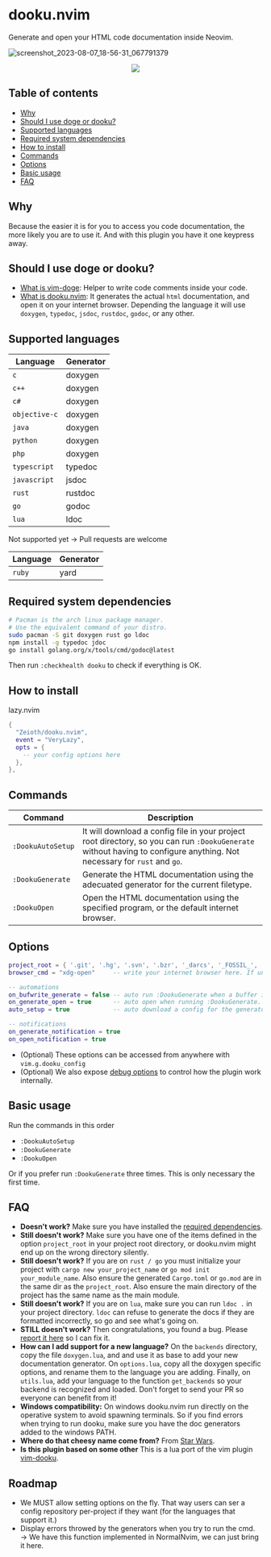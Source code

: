# dooku.nvim
Generate and open your HTML code documentation inside Neovim.

![screenshot_2023-08-07_18-56-31_067791379](https://github.com/Zeioth/dooku.nvim/assets/3357792/6e601100-7886-43d3-b15d-f104c2329974)
<div align="center">
  <a href="https://discord.gg/ymcMaSnq7d" rel="nofollow">
      <img src="https://img.shields.io/discord/1121138836525813760?color=azure&labelColor=6DC2A4&logo=discord&logoColor=black&label=Join the discord server&style=for-the-badge" data-canonical-src="https://img.shields.io/discord/1121138836525813760">
    </a>
</div>

## Table of contents

- [Why](#why)
- [Should I use doge or dooku?](#should-i-use-doge-or-dooku)
- [Supported languages](#supported-languages)
- [Required system dependencies](#required-system-dependencies)
- [How to install](#how-to-install)
- [Commands](#commands)
- [Options](#options)
- [Basic usage](#basic-usage)
- [FAQ](#faq)

## Why
Because the easier it is for you to access you code documentation, the more likely you are to use it. And with this plugin you have it one keypress away.

## Should I use doge or dooku?

* [What is vim-doge](https://github.com/kkoomen/vim-doge): Helper to write code comments inside your code.
* [What is dooku.nvim](https://github.com/Zeioth/dooku.nvim): It generates the actual `html` documentation, and open it on your internet browser. Depending the language it will use `doxygen`, `typedoc`, `jsdoc`, `rustdoc`, `godoc`, or any other.

## Supported languages 

| Language | Generator |
|--|--|
| `c` | doxygen |
| `c++` | doxygen |
| `c# `| doxygen |
| `objective-c` | doxygen |
| `java` | doxygen | 
| `python` | doxygen |
| `php` | doxygen |
| `typescript` | typedoc |
| `javascript` | jsdoc |
| `rust` | rustdoc |
| `go`| godoc |
| `lua` | ldoc |

Not supported yet → Pull requests are welcome

| Language | Generator |
|--|--|
| `ruby` | yard |

## Required system dependencies
```sh
# Pacman is the arch linux package manager.
# Use the equivalent command of your distro.
sudo pacman -S git doxygen rust go ldoc
npm install -g typedoc jdoc
go install golang.org/x/tools/cmd/godoc@latest
```
Then run `:checkhealth dooku` to check if everything is OK.

## How to install
lazy.nvim
```lua
{
  "Zeioth/dooku.nvim",
  event = "VeryLazy",
  opts = {
    -- your config options here
  },
},
```

## Commands
| Command | Description|
|--|--|
| `:DookuAutoSetup` | It will download a config file in your project root directory, so you can run `:DookuGenerate` without having to configure anything. Not necessary for `rust` and `go`. |
| `:DookuGenerate` | Generate the HTML documentation using the adecuated generator for the current filetype. |
| `:DookuOpen` | Open the HTML documentation using the specified program, or the default internet browser. |

## Options
```lua
project_root = { '.git', '.hg', '.svn', '.bzr', '_darcs', '_FOSSIL_', '.fslckout' } -- when one of these files is found, consider that directory the project root. Search starts upwards from the current buffer.
browser_cmd = "xdg-open"     -- write your internet browser here. If unset, it will attempt to detect it automatically.

-- automations
on_bufwrite_generate = false -- auto run :DookuGenerate when a buffer is written.
on_generate_open = true      -- auto open when running :DookuGenerate. This options is not triggered by on_bufwrite_generate.
auto_setup = true            -- auto download a config for the generator if it doesn't exist in the project.

-- notifications
on_generate_notification = true
on_open_notification = true
```

* (Optional) These options can be accessed from anywhere with `vim.g.dooku_config`
* (Optional) We also expose [debug options](https://github.com/Zeioth/dooku.nvim/wiki/debug-options) to control how the plugin work internally.

## Basic usage
Run the commands in this order

* `:DookuAutoSetup`
* `:DookuGenerate`
* `:DookuOpen`

Or if you prefer run `:DookuGenerate` three times. This is only necessary the first time.

## FAQ
* **Doesn't work?** Make sure you have installed the [required dependencies](https://github.com/Zeioth/dooku.nvim?tab=readme-ov-file#required-system-dependencies).
* **Still doesn't work?** Make sure you have one of the items defined in the option `project_root` in your project root directory, or dooku.nvim might end up on the wrong directory silently.
* **Still doesn't work?** If you are on `rust / go` you must initialize your project with `cargo new your_project_name` or `go mod init your_module_name`. Also ensure the generated `Cargo.toml` or `go.mod` are in the same dir as the `project_root`. Also ensure the main directory of the project has the same name as the main module.
* **Still doesn't work?** If you are on `lua`, make sure you can run `ldoc .` in your project directory. `ldoc` can refuse to generate the docs if they are formatted incorrectly, so go and see what's going on.
* **STILL doesn't work?** Then congratulations, you found a bug. Please [report it here](https://github.com/Zeioth/dooku.nvim/issues) so I can fix it.
* **How can I add support for a new language?** On the `backends` directory, copy the file `doxygen.lua`, and and use it as base to add your new documentation generator. On `options.lua`, copy all the doxygen specific options, and rename them to the language you are adding. Finally, on `utils.lua`, add your language to the function `get_backends` so your backend is recognized and loaded. Don't forget to send your PR so everyone can benefit from it!
* **Windows compatibility:** On windows dooku.nvim run directly on the operative system to avoid spawning terminals. So if you find errors when trying to run dooku, make sure you have the doc generators added to the windows PATH.
* **Where do that cheesy name come from?** From [Star Wars](https://starwars.fandom.com/wiki/Dooku).
* **Is this plugin based on some other** This is a lua port of the vim plugin [vim-dooku](https://github.com/Zeioth/vim-dooku).

## Roadmap
* We MUST allow setting options on the fly. That way users can ser a config repository per-project if they want (for the languages that support it.)
* Display errors throwed by the generators when you try to run the cmd. → We have this function implemented in NormalNvim, we can just bring it here.
